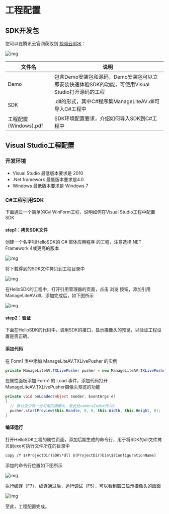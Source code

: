# 工程配置

## SDK开发包

您可以在腾讯云官网获取到 [视频云SDK](https://cloud.tencent.com/document/product/454/7873#Windows)：

![img](https://mc.qcloudimg.com/static/img/df957e048bec696128c99c1eee9cac5b/image.png)

| 文件名               | 说明                                       |
| ----------------- | ---------------------------------------- |
| Demo              | 包含Demo安装包和源码，Demo安装包可以立即安装快速体验SDK的功能，可使用Visual Studio打开源码的工程 |
| SDK               | .dll的形式，其中C#程序集ManageLiteAV.dll可导入C#工程中  |
| 工程配置(Windows).pdf | SDK环境配置要求，介绍如何导入SDK到C#工程中                |

## Visual Studio工程配置

### 开发环境

- Visual Studio 最低版本要求是 2010
- .Net framework 最低版本要求是4.0
- Windows 最低版本要求是 Windows 7

### C#工程引用SDK

下面通过一个简单的C# WinForm工程，说明如何在Visual Studio工程中配置SDK

#### step1：拷贝SDK文件

创建一个名字叫HelloSDK的 C# 窗体应用程序 的工程，注意选择.NET Framework 4或更高的版本

![img](https://mc.qcloudimg.com/static/img/668b22b88f23371392887c1bcf45bc9c/image.png)

将下载得到的SDK文件拷贝到工程目录中

![img](https://mc.qcloudimg.com/static/img/c42d7e6bac46055d6e1883f2d873fafa/image.png)

在HelloSDK的工程中，打开引用管理器的页面，点击 浏览 按钮，添加引用ManageLiteAV.dll，添加完成后，如下图所示

![img](https://mc.qcloudimg.com/static/img/70adffa08d71e3c9fd0ecf04609b7163/image.png)

#### step2：验证

下面在HelloSDK的代码中，调用SDK的接口，显示摄像头的预览，以验证工程设置是否正确。

#### 添加代码

在 Form1 类中添加 ManageLiteAV.TXLivePusher 的实例

```c#
private ManageLiteAV.TXLivePusher pusher = new ManageLiteAV.TXLivePusher();

```

在属性面板添加 Form1 的 Load 事件，添加代码打开ManageLiteAV.TXLivePusher摄像头预览的功能

```c#
private void onLoaded(object sender, EventArgs e)
{
  // 默认至少有一台可用的摄像头，故此处cameraIndex传入0
  pusher.startPreview(this.Handle, 0, 0, this.Width, this.Height, 0);
}

```

#### 编译运行

打开HelloSDK工程的属性页面，添加后期生成的命令行，用于将SDK的dll文件拷贝到exe可执行文件所在的目录中


```
copy /Y $(ProjectDir)SDK\*dll $(ProjectDir)bin\$(ConfigurationName)
```

添加的命令行位置如下图所示

![img](https://mc.qcloudimg.com/static/img/78ae9d86c9ed6a52134b045dfcf7759a/image.png)



执行编译（F7），编译通过后，运行调试（F5），可以看到窗口显示摄像头的画面

![img](https://mc.qcloudimg.com/static/img/f65f857ac26d5ca67653953381cbd3e9/image.png)

至此，工程配置完成。
